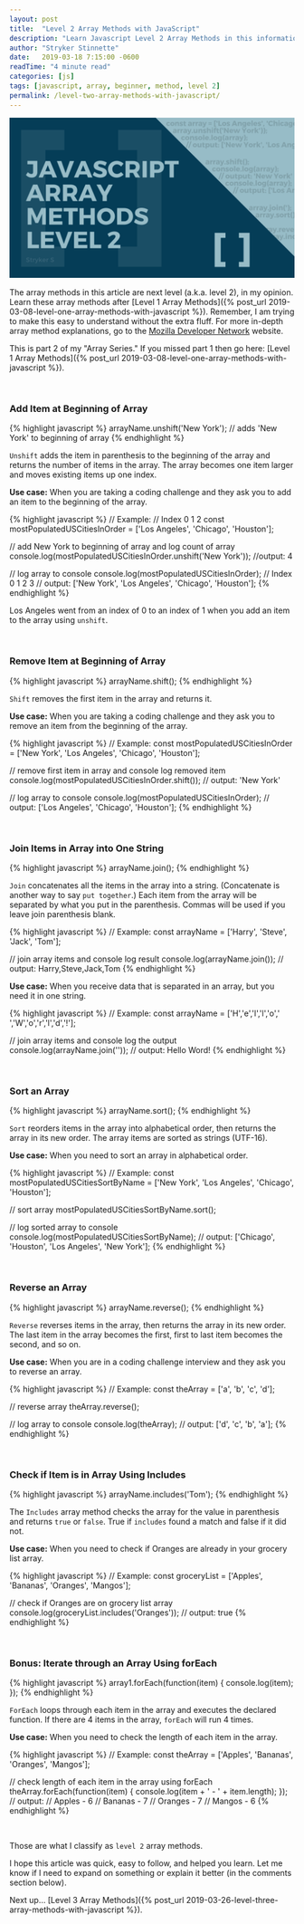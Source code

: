 ```yaml
---
layout: post
title:  "Level 2 Array Methods with JavaScript"
description: "Learn Javascript Level 2 Array Methods in this informational post from Stryker Stinnette (a Web Application Developer of over 10 years)."
author: "Stryker Stinnette"
date:   2019-03-18 7:15:00 -0600
readTime: "4 minute read"
categories: [js]
tags: [javascript, array, beginner, method, level 2]
permalink: /level-two-array-methods-with-javascript/
---
```


<img src="/assets/images/javascript_array_methods_level_2.png" alt="JavaScript Array Methods Level 2 shift unshift join sort reverse includes">

The array methods in this article are next level (a.k.a. level 2), in my opinion. Learn these array methods after [Level 1 Array Methods]({% post_url 2019-03-08-level-one-array-methods-with-javascript %}). Remember, I am trying to 
make this easy to understand without the extra fluff. For more in-depth array method explanations, go to the [Mozilla Developer Network](https://developer.mozilla.org/) website.

This is part 2 of my "Array Series." If you missed part 1 then go here: [Level 1 Array Methods]({% post_url 2019-03-08-level-one-array-methods-with-javascript %}).

<br>

### Add Item at Beginning of Array
{% highlight javascript %}
arrayName.unshift('New York'); // adds 'New York' to beginning of array
{% endhighlight %}

`Unshift` adds the item in parenthesis to the beginning of the array and returns the number of items in the array. The array becomes one item larger and moves existing items up one index.

**Use case:** When you are taking a coding challenge and they ask you to add an item to the beginning of the array.

{% highlight javascript %}
// Example:
// Index                                0              1          2
const mostPopulatedUSCitiesInOrder = ['Los Angeles', 'Chicago', 'Houston'];

// add New York to beginning of array and log count of array
console.log(mostPopulatedUSCitiesInOrder.unshift('New York'));
//output: 4

// log array to console
console.log(mostPopulatedUSCitiesInOrder);
// Index         0              1          2         3
// output: ['New York', 'Los Angeles', 'Chicago', 'Houston'];
{% endhighlight %}

Los Angeles went from an index of 0 to an index of 1 when you add an item to the array using `unshift`.

<br>

### Remove Item at Beginning of Array
{% highlight javascript %}
arrayName.shift(); 
{% endhighlight %}

`Shift` removes the first item in the array and returns it.

**Use case:** When you are taking a coding challenge and they ask you to remove an item from the beginning of the array.

{% highlight javascript %}
// Example:
const mostPopulatedUSCitiesInOrder = ['New York', 'Los Angeles', 'Chicago', 'Houston'];

// remove first item in array and console log removed item
console.log(mostPopulatedUSCitiesInOrder.shift());
// output: 'New York'

// log array to console
console.log(mostPopulatedUSCitiesInOrder);
// output: ['Los Angeles', 'Chicago', 'Houston'];
{% endhighlight %}

<br>

### Join Items in Array into One String

{% highlight javascript %}
arrayName.join(); 
{% endhighlight %}

`Join` concatenates all the items in the array into a string. (Concatenate is another way to say `put together`.) 
Each item from the array will be separated by what you put in the parenthesis. Commas will be used if you leave join parenthesis blank.

{% highlight javascript %}
// Example:
const arrayName = ['Harry', 'Steve', 'Jack', 'Tom'];

// join array items and console log result
console.log(arrayName.join());
// output: Harry,Steve,Jack,Tom
{% endhighlight %}


**Use case:** When you receive data that is separated in an array, but you need it in one string.

{% highlight javascript %}
// Example:
const arrayName = ['H','e','l','l','o',' ','W','o','r','l','d','!'];

// join array items and console log the output
console.log(arrayName.join(''));
// output: Hello Word!
{% endhighlight %}

<br>

### Sort an Array
{% highlight javascript %}
arrayName.sort(); 
{% endhighlight %}

`Sort` reorders items in the array into alphabetical order, then returns the array in its new order. The array items are sorted as strings (UTF-16).

**Use case:** When you need to sort an array in alphabetical order.

{% highlight javascript %}
// Example:
const mostPopulatedUSCitiesSortByName = ['New York', 'Los Angeles', 'Chicago', 'Houston'];

// sort array
mostPopulatedUSCitiesSortByName.sort();

// log sorted array to console
console.log(mostPopulatedUSCitiesSortByName);
// output: ['Chicago', 'Houston', 'Los Angeles', 'New York'];
{% endhighlight %}
 
<br>


### Reverse an Array
{% highlight javascript %}
arrayName.reverse(); 
{% endhighlight %}

`Reverse` reverses items in the array, then returns the array in its new order. The last item in the array becomes the first, first to last item becomes the second, and so on.

**Use case:** When you are in a coding challenge interview and they ask you to reverse an array.

{% highlight javascript %}
// Example:
const theArray = ['a', 'b', 'c', 'd'];

// reverse array
theArray.reverse();

// log array to console
console.log(theArray);
// output: ['d', 'c', 'b', 'a'];
{% endhighlight %}
 
<br>

### Check if Item is in Array Using Includes
{% highlight javascript %}
arrayName.includes('Tom'); 
{% endhighlight %}

The `Includes` array method checks the array for the value in parenthesis and returns `true` or `false`. True if `includes` found a match and false if it did not.

**Use case:** When you need to check if Oranges are already in your grocery list array.

{% highlight javascript %}
// Example:
const groceryList = ['Apples', 'Bananas', 'Oranges', 'Mangos'];

// check if Oranges are on grocery list array
console.log(groceryList.includes('Oranges'));
// output: true
{% endhighlight %}

<br>

### **Bonus:** Iterate through an Array Using forEach
{% highlight javascript %}
array1.forEach(function(item) {
  console.log(item);
}); 
{% endhighlight %}

`ForEach` loops through each item in the array and executes the declared function. If there are 4 items in the array, `forEach` will run 4 times.

**Use case:** When you need to check the length of each item in the array.

{% highlight javascript %}
// Example:
const theArray = ['Apples', 'Bananas', 'Oranges', 'Mangos'];

// check length of each item in the array using forEach
theArray.forEach(function(item) {
  console.log(item + ' - ' + item.length);
});
// output: 
// Apples - 6
// Bananas - 7
// Oranges - 7
// Mangos - 6
{% endhighlight %}

<br>

Those are what I classify as `level 2` array methods. 

I hope this article was quick, easy to follow, and helped you learn. Let me know if I need to expand on something or explain it better (in the comments section below).

Next up… [Level 3 Array Methods]({% post_url 2019-03-26-level-three-array-methods-with-javascript %}).

